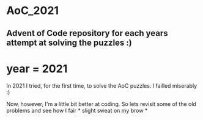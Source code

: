 # AoC_2021
## Advent of Code repository for each years attempt at solving the puzzles :)
# year = 2021

<p>In 2021 I tried, for the first time, to solve the AoC puzzles. I failled miserably :)
</p>

<p> Now, however, I'm a little bit better at coding. So lets revisit some of the old problems and see how I fair * slight sweat on my brow *
